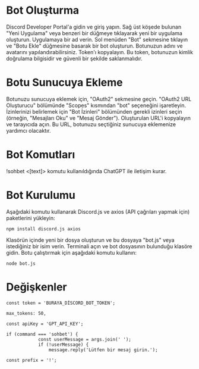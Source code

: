 # Bot Oluşturma
Discord Developer Portal'a gidin ve giriş yapın.
Sağ üst köşede bulunan "Yeni Uygulama" veya benzeri bir düğmeye tıklayarak yeni bir uygulama oluşturun. Uygulamaya bir ad verin.
Sol menüden "Bot" sekmesine tıklayın ve "Botu Ekle" düğmesine basarak bir bot oluşturun.
Botunuzun adını ve avatarını yapılandırabilirsiniz.
Token'ı kopyalayın. Bu token, botunuzun kimlik doğrulama bilgisidir ve güvenli bir şekilde saklanmalıdır.

# Botu Sunucuya Ekleme

Botunuzu sunucuya eklemek için, "OAuth2" sekmesine geçin.
"OAuth2 URL Oluşturucu" bölümünde "Scopes" kısmından "bot" seçeneğini işaretleyin.
İzinlerinizi belirlemek için "Bot İzinleri" bölümünden gerekli izinleri seçin (örneğin, "Mesajları Oku" ve "Mesaj Gönder").
Oluşturulan URL'i kopyalayın ve tarayıcıda açın. Bu URL, botunuzu seçtiğiniz sunucuya eklemenize yardımcı olacaktır.

# Bot Komutları
!sohbet <[text]> komutu kullanıldığında ChatGPT ile iletişim kurar.

# Bot Kurulumu
Aşağıdaki komutu kullanarak Discord.js ve axios (API çağrıları yapmak için) paketlerini yükleyin:
```shell
npm install discord.js axios
```
Klasörün içinde yeni bir dosya oluşturun ve bu dosyaya "bot.js" veya istediğiniz bir isim verin.
Terminali açın ve bot dosyasının bulunduğu klasöre gidin.
Botu çalıştırmak için aşağıdaki komutu kullanın:
```shell
node bot.js
```
# Değişkenler

```shell
const token = 'BURAYA_DİSCORD_BOT_TOKEN';
```
```shell
max_tokens: 50,
```
```shell
const apiKey = 'GPT_API_KEY';
```
```shell
if (command === 'sohbet') {
            const userMessage = args.join(' ');
            if (!userMessage) {
                message.reply('Lütfen bir mesaj girin.');
```
```shell
const prefix = '!';
```
